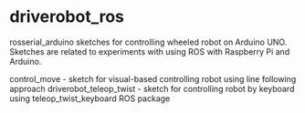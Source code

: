 # driverobot_ros

rosserial_arduino sketches for controlling wheeled robot on Arduino UNO. Sketches are related to experiments with using ROS with Raspberry Pi and Arduino. 

control_move - sketch for visual-based controlling robot using line following approach
driverobot_teleop_twist - sketch for controlling robot by keyboard using teleop_twist_keyboard ROS package
